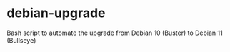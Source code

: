# debian-upgrade
Bash script to automate the upgrade from Debian 10 (Buster) to Debian 11 (Bullseye)
